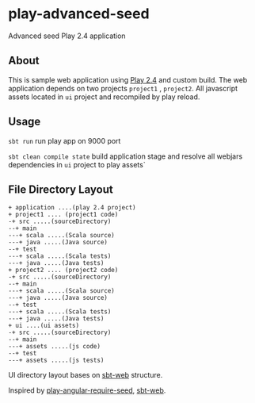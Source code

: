 # play-advanced-seed
Advanced seed Play 2.4 application

About
-------------
This is sample web application using [Play 2.4][play] and custom build.
The web application depends on two projects `project1` , `project2`.
All javascript assets located in `ui` project and recompiled by play reload.

Usage
-------------
`sbt run` run play app on 9000 port

`sbt clean compile state` build application stage and resolve all webjars dependencies in `ui` project to play assets`

File Directory Layout
---------------------
    + application ....(play 2.4 project)
    + project1 .... (project1 code)
    -+ src .....(sourceDirectory)
    --+ main
    ---+ scala .....(Scala source)
    ---+ java .....(Java source)
    --+ test
    ---+ scala .....(Scala tests)
    ---+ java .....(Java tests)
    + project2 .... (project2 code)
    -+ src .....(sourceDirectory)
    --+ main
    ---+ scala .....(Scala source)
    ---+ java .....(Java source)
    --+ test
    ---+ scala .....(Scala tests)
    ---+ java .....(Java tests)
    + ui ....(ui assets)
    -+ src .....(sourceDirectory)
    --+ main
    ---+ assets .....(js code)
    --+ test
    ---+ assets .....(js tests)

UI directory layout bases on [sbt-web][sbt-web] structure.


Inspired by [play-angular-require-seed][p-a], [sbt-web][sbt-web]. 



[play]: http://playframework.com
[sbt-web]: https://github.com/sbt/sbt-web
[p-a]: https://github.com/mariussoutier/play-angular-require-seed
